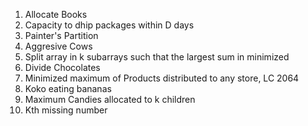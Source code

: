 1. Allocate Books
2. Capacity to dhip packages within D days
3. Painter's Partition
4. Aggresive Cows
5. Split array in k subarrays such that the largest sum in minimized
6. Divide Chocolates
7. Minimized maximum of Products distributed to any store, LC 2064
8. Koko eating bananas
9. Maximum Candies allocated to k children
10. Kth missing number